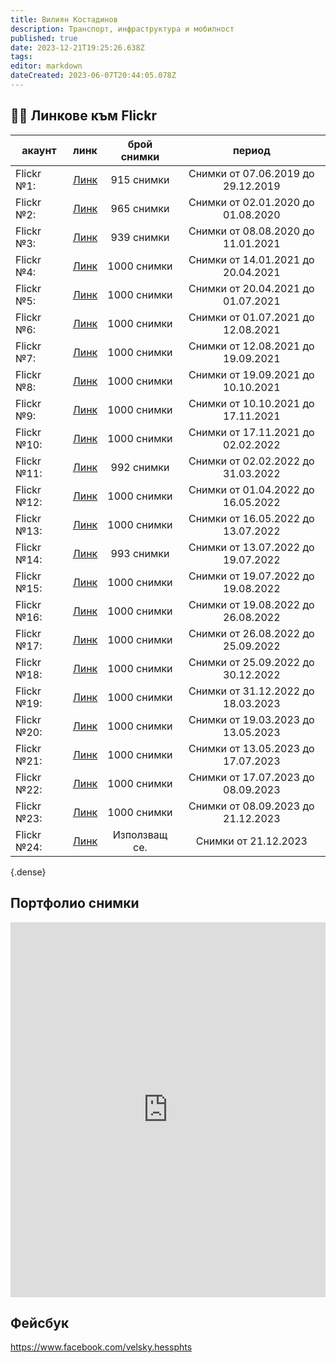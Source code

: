 ```yaml
---
title: Вилиян Костадинов
description: Транспорт, инфраструктура и мобилност
published: true
date: 2023-12-21T19:25:26.638Z
tags: 
editor: markdown
dateCreated: 2023-06-07T20:44:05.078Z
---
```


## 🔵🔴 Линкове към Flickr
| акаунт  | линк | брой снимки | период |  
|-------------|:----:|:-------------:|:----------------------------------:|
| Flickr №1:  | [Линк](http://www.flickr.com/photos/164326181@N07) |   915 снимки  | Снимки от 07.06.2019 до 29.12.2019 |
| Flickr №2:  | [Линк](https://www.flickr.com/photos/186304003@N06) |   965 снимки  | Снимки от 02.01.2020 до 01.08.2020 |
| Flickr №3:  | [Линк](https://www.flickr.com/photos/189543504@N02) |   939 снимки  | Снимки от 08.08.2020 до 11.01.2021 |
| Flickr №4:  | [Линк](https://www.flickr.com/photos/191746967@N05) |  1000 снимки  | Снимки от 14.01.2021 до 20.04.2021 |
| Flickr №5:  | [Линк](https://www.flickr.com/photos/192769253@N07) |  1000 снимки  | Снимки от 20.04.2021 до 01.07.2021 |
| Flickr №6:  | [Линк](https://www.flickr.com/photos/193359852@N03) |  1000 снимки  | Снимки от 01.07.2021 до 12.08.2021 |
| Flickr №7:  | [Линк](https://www.flickr.com/photos/193688689@N06/) |  1000 снимки  | Снимки от 12.08.2021 до 19.09.2021 |
| Flickr №8:  | [Линк](https://www.flickr.com/photos/193969137@N02/) |  1000 снимки  | Снимки от 19.09.2021 до 10.10.2021 |
| Flickr №9:  | [Линк](https://www.flickr.com/photos/194144055@N04) |  1000 снимки  | Снимки от 10.10.2021 до 17.11.2021 |
| Flickr №10: | [Линк](https://www.flickr.com/photos/194471658@N06) |  1000 снимки  | Снимки от 17.11.2021 до 02.02.2022 |
| Flickr №11: | [Линк](https://www.flickr.com/photos/194903094@N07/) |   992 снимки  | Снимки от 02.02.2022 до 31.03.2022 |
| Flickr №12: | [Линк](https://www.flickr.com/photos/195329702@N03/) |  1000 снимки  | Снимки от 01.04.2022 до 16.05.2022 |
| Flickr №13: | [Линк](https://www.flickr.com/photos/195624416@N05/) |  1000 снимки  | Снимки от 16.05.2022 до 13.07.2022 |
| Flickr №14: | [Линк](https://www.flickr.com/photos/195624416@N05/) |   993 снимки  | Снимки от 13.07.2022 до 19.07.2022 |
| Flickr №15: | [Линк](https://www.flickr.com/photos/196215714@N07/) |  1000 снимки  | Снимки от 19.07.2022 до 19.08.2022 |
| Flickr №16: | [Линк](https://www.flickr.com/photos/196351722@N05/) |  1000 снимки  | Снимки от 19.08.2022 до 26.08.2022 |
| Flickr №17: | [Линк](https://www.flickr.com/photos/196893888@N03/) |  1000 снимки  | Снимки от 26.08.2022 до 25.09.2022 |
| Flickr №18: | [Линк](https://www.flickr.com/photos/196945517@N03/) |  1000 снимки  | Снимки от 25.09.2022 до 30.12.2022 |
| Flickr №19: | [Линк](https://www.flickr.com/photos/197240833@N06/) |  1000 снимки  | Снимки от 31.12.2022 до 18.03.2023 |
| Flickr №20: | [Линк](https://www.flickr.com/photos/197908922@N02/) |  1000 снимки  | Снимки от 19.03.2023 до 13.05.2023 |
| Flickr №21: | [Линк](https://www.flickr.com/photos/198225372@N02) |  1000 снимки  |        Снимки от 13.05.2023 до 17.07.2023 |
| Flickr №22: | [Линк](https://www.flickr.com/photos/198839544@N08) |  1000 снимки  |        Снимки от 17.07.2023 до 08.09.2023 |
| Flickr №23: | [Линк](https://www.flickr.com/photos/199209308@N04) |  1000 снимки  |        Снимки от 08.09.2023 до 21.12.2023 |
| Flickr №24: | [Линк](https://www.flickr.com/people/199711767@N06/) | Използващ се. |        Снимки от 21.12.2023        |
{.dense}

## Портфолио снимки
<center> <iframe style="position: relative; top: 0; left: 0; width: 100%; height: 600px;" src="https://flickrembed.com/cms_embed.php?source=flickr&layout=responsive&input=198225372@N02&sort=0&by=user&theme=tiles_justified&scale=fit&speed=5000&limit=12&skin=alexis&autoplay=true" scrolling="no" frameborder="0" allowFullScreen="true" webkitallowfullscreen="true" mozallowfullscreen="true"><p></iframe></center>

## Фейсбук

https://www.facebook.com/velsky.hessphts